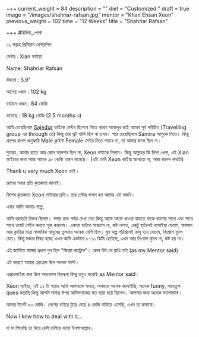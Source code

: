 +++
current_weight = 84
description = ""
diet = "Customized "
draft = true
image = "/images/shahriar-rafsan.jpg"
mentor = "Khan Ehsan Xeon"
previous_weight = 102
time = "12 Weeks"
title = "Shahriar Rafsan"

+++
\#রিভিউ_পোস্ট

১২ সপ্তাহ প্রিমিয়াম মেন্টরশিপ

মেন্টর : Xian ভাইয়া

Name: Shahriar Rafsan

উচ্চতা : 5.9"

আগের ওজন : 102 kg

বর্তমান ওজন : 84 কেজি

কমেছে : 18 kg কেজি (2.5 months এ)

আমি চেয়েছিলাম [Sajedur](https://www.losetogainbd.com/mentor/sajed/) ভাইকে মেন্টর হিসেবে নিতে কারণ সাজেদুর ভাই আমার পূর্ব পরিচিত (Travelling group এর through তে) কিন্তু তার স্লট খালি ছিল না তখন। পরে চেয়েছিলাম Samira আপুকে নিতে। কিন্তু গ্রুপের রুলস অনুঝায়ি Male ক্লাইন্ট Female মেন্টর নিতে পারবে না, তা আমার জানা ছিল না।

সুতরাং, আমার হাতে আর কোন আপশন ছিল না, Xeon ভাইকে নিলাম। কিন্তু আল্লাহর কি লিলা খেলা, এই Xian ভাইয়ের জন্য আজ আমার ১৮ কেজি ওজন কমেছে। (এটা মেবি Xeon ভাইয়া জানতো না, আজ জানল কথাটা)

Thank u very much Xeon ভাই।

গ্রুপের সবার প্রতি কৃতজ্ঞতা জানাই।

বিশেষ কৃতজ্ঞতা Xeon ভাইয়ার প্রতি। তার চেষ্টার ফসল হল আমার এই অর্জন।

এবার আসি আমার গল্পে,

আমি বরাবরই চিকন ছিলাম। গলার হাড় পর্যন্ত দেখা যেত কিন্তু আস্তে আস্তে খাওয়া বাড়তে থাকে বয়সের সাথে এবং সাথে সাথে ওয়েট গেইন করতে শুরু করলাম। একদম হাটতে পারতাম না, কষ্ট লাগত, একটু হাটলেই হাপাইয়া যেতাম, অবসাদ আর ক্লান্তির মাত্রা স্বাভাবিক মানুষের তুলনায় অনেক বেশি ছিল। খুব অল্প পরিশ্রমেই কাবু হয়ে যেতাম, নিঃশ্বাস ফুলে যেত। কিন্তু মজার বিষয় হচ্ছে এখন আমি একটানা ৮-১০ কিমি হেটেছে, এখন আর নিঃশ্বাস ফুলে না, কষ্ট হয় না।

এই জার্নিতে আমার প্রধান গুন ছিল "জিহ্বা কন্ট্রোল"। কোন চিট ডে রাখি নাই (as my Mentor said)

এই কারণে আমার প্রোগ্রেস ছিল অনেক ফাস্ট।

এক্সারসাইজ করা ছিল অন্যরকম বিড়ম্বনা কিন্তু তবুও করেছি as Mentor said।

Xeon ভাইয়া, এই ১২ টা সপ্তাহ আমি আপনাকে সময়ে, অসময়ে অনেক জালাইছি, অনেক funny, অহেতুক ques করেছি কিন্তু আপনি মাথার উপর অভিভাবকের মত ছায়া হয়ে ছিলেন। আপনার জন্য অনেক ভালোবাসা।

আমার টার্গেট ৮০ কেজি। দেশের বাইরে ট্যুরে যেয়ে ৪ কেজি বাড়িয়ে এসেছি, এখন তা কমাবো।

Now i knw how to deal with it...

যা যা শিখেছি তা দিয়ে চেষ্টা চালিয়ে যাবো ইনশাআল্লাহ।